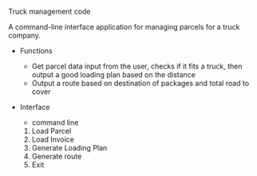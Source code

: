 Truck management code

A command-line interface application for managing parcels for a truck company. 

* Functions
  * Get parcel data input from the user, checks if it fits a truck, then output a good loading plan based on
    the distance 
  * Output a route based on destination of packages and total road to cover

* Interface
  * command line
  1. Load Parcel
  2. Load Invoice
  3. Generate Loading Plan
  4. Generate route
  5. Exit


